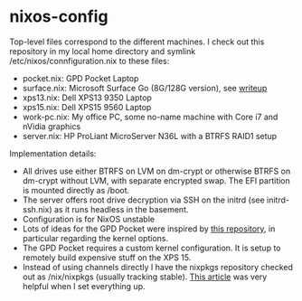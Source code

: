 # nixos-config

Top-level files correspond to the different machines. I check out this repository in my local home directory and symlink /etc/nixos/connfiguration.nix to these files:

- pocket.nix: GPD Pocket Laptop
- surface.nix: Microsoft Surface Go (8G/128G version), see [writeup](https://www.reddit.com/r/SurfaceLinux/comments/b31xxd/nixos_on_the_surface_go/)
- xps13.nix: Dell XPS13 9350 Laptop
- xps15.nix: Dell XPS15 9560 Laptop
- work-pc.nix: My office PC, some no-name machine with Core i7 and nVidia graphics
- server.nix: HP ProLiant MicroServer N36L with a BTRFS RAID1 setup

Implementation details:
- All drives use either BTRFS on LVM on dm-crypt or otherwise BTRFS on dm-crypt without LVM, with separate encrypted swap. The EFI partition is mounted directly as /boot.
- The server offers root drive decryption via SSH on the initrd (see initrd-ssh.nix) as it runs headless in the basement.
- Configuration is for NixOS unstable
- Lots of ideas for the GPD Pocket were inspired by [this repository](https://github.com/andir/nixos-gpd-pocket), in particular regarding the kernel options.
- The GPD Pocket requires a custom kernel configuration. It is setup to remotely build expensive stuff on the XPS 15.
- Instead of using channels directly I have the nixpkgs repository checked out as /nix/nixpkgs (usually tracking stable). [This article](https://matrix.ai/blog/intro-to-nix-channels-and-reproducible-nixos-environment/) was very helpful when I set everything up.
